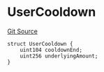 # UserCooldown
[Git Source](https://github.com/Level-Money/contracts/blob/2607489a5c9f8e78f7e44db8057f41dc3a8c07c9/src/v1/interfaces/IStakedlvlUSDCooldown.sol)


```solidity
struct UserCooldown {
    uint104 cooldownEnd;
    uint256 underlyingAmount;
}
```

